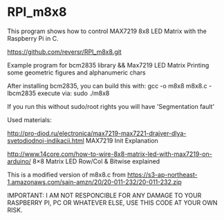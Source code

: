 # RPI_m8x8

This program shows how to control MAX7219 8x8 LED Matrix with the Raspberry Pi in C.

https://github.com/reversr/RPI_m8x8.git

Example program for bcm2835 library && Max7219 LED Matrix
Printing some geometric figures and alphanumeric chars

After installing bcm2835, you can build this with: gcc -o m8x8 m8x8.c -lbcm2835
execute via: sudo ./m8x8

If you run this without sudo/root rights you will have 'Segmentation fault'

Used materials:

http://pro-diod.ru/electronica/max7219-max7221-drajver-dlya-svetodiodnoj-indikacii.html
MAX7219 Init Explanation

http://www.14core.com/how-to-wire-8x8-matrix-led-with-max7219-on-arduino/
8×8 Matrix LED Row/Col & Bitwise explained

This is a modified version of m8x8.c from
https://s3-ap-northeast-1.amazonaws.com/sain-amzn/20/20-011-232/20-011-232.zip


IMPORTANT:
I AM NOT RESPONCIBLE FOR ANY DAMAGE TO YOUR RASPBERRY PI,
PC OR WHATEVER ELSE, USE THIS CODE AT YOUR OWN RISK.
